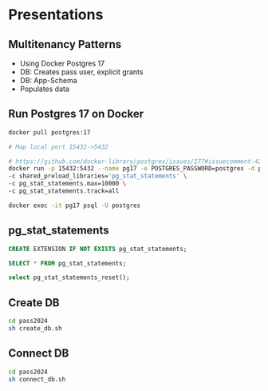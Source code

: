 # Presentations

## Multitenancy Patterns

- Using Docker Postgres 17
- DB: Creates pass user, explicit grants
- DB: App-Schema
- Populates data


## Run Postgres 17 on Docker
```sh
docker pull postgres:17

# Map local port 15432->5432

# https://github.com/docker-library/postgres/issues/177#issuecomment-422053654
docker run -p 15432:5432 --name pg17 -e POSTGRES_PASSWORD=postgres -d postgres:17 \
-c shared_preload_libraries='pg_stat_statements' \
-c pg_stat_statements.max=10000 \
-c pg_stat_statements.track=all

docker exec -it pg17 psql -U postgres
```

## pg_stat_statements

```sql
CREATE EXTENSION IF NOT EXISTS pg_stat_statements;

SELECT * FROM pg_stat_statements;

select pg_stat_statements_reset();
```

## Create DB
```sh
cd pass2024
sh create_db.sh
```

## Connect DB
```sh
cd pass2024
sh connect_db.sh
```
